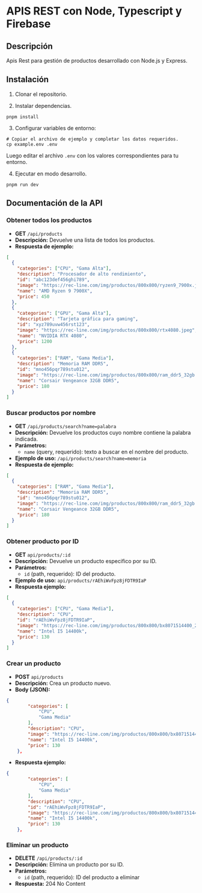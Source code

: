 # APIS REST con Node, Typescript y Firebase

## Descripción

Apis Rest para gestión de productos desarrollado con Node.js y Express.

## Instalación

1. Clonar el repositorio.

2. Instalar dependencias.

```shell
pnpm install
```

3. Configurar variables de entorno:

```shell
# Copiar el archivo de ejemplo y completar los datos requeridos.
cp example.env .env
```

Luego editar el archivo `.env` con los valores correspondientes para tu entorno.

4. Ejecutar en modo desarrollo.

```shell
pnpm run dev
```

## Documentación de la API

### Obtener todos los productos

- **GET** `/api/products`
- **Descripción:** Devuelve una lista de todos los productos.
- **Respuesta de ejemplo:**

```json
[
  {
    "categories": ["CPU", "Gama Alta"],
    "description": "Procesador de alto rendimiento",
    "id": "abc123def456ghi789",
    "image": "https://rec-line.com/img/productos/800x800/ryzen9_7900x.jpeg",
    "name": "AMD Ryzen 9 7900X",
    "price": 450
  },
  {
    "categories": ["GPU", "Gama Alta"],
    "description": "Tarjeta gráfica para gaming",
    "id": "xyz789uvw456rst123",
    "image": "https://rec-line.com/img/productos/800x800/rtx4080.jpeg",
    "name": "NVIDIA RTX 4080",
    "price": 1200
  },
  {
    "categories": ["RAM", "Gama Media"],
    "description": "Memoria RAM DDR5",
    "id": "mno456pqr789stu012",
    "image": "https://rec-line.com/img/productos/800x800/ram_ddr5_32gb.jpeg",
    "name": "Corsair Vengeance 32GB DDR5",
    "price": 180
  }
]
```

### Buscar productos por nombre

- **GET** `/api/products/search?name=palabra`
- **Descripción:** Devuelve los productos cuyo nombre contiene la palabra indicada.
- **Parámetros:**
  - `name` (query, requerido): texto a buscar en el nombre del producto.
- **Ejemplo de uso:** `/api/products/search?name=memoria`
- **Respuesta de ejemplo:**

```json
[
  {
    "categories": ["RAM", "Gama Media"],
    "description": "Memoria RAM DDR5",
    "id": "mno456pqr789stu012",
    "image": "https://rec-line.com/img/productos/800x800/ram_ddr5_32gb.jpeg",
    "name": "Corsair Vengeance 32GB DDR5",
    "price": 180
  }
]
```

### Obtener producto por ID

- **GET** `api/products/:id`
- **Descripción:** Devuelve un producto especifico por su ID.
- **Parámetros:**
  - `id` (path, requerido): ID del producto.
- **Ejemplo de uso:** `api/products/rAEhiWvFpz8jFDTR9IaP`
- **Respuesta ejemplo:**

```json
[
  {
    "categories": ["CPU", "Gama Media"],
    "description": "CPU",
    "id": "rAEhiWvFpz8jFDTR9IaP",
    "image": "https://rec-line.com/img/productos/800x800/bx8071514400_2.jpeg",
    "name": "Intel I5 14400k",
    "price": 130
  }
]
```

### Crear un producto

- **POST** `api/products`
- **Descripción:** Crea un producto nuevo.
- **Body (JSON):**

```json
{
        "categories": [
            "CPU",
            "Gama Media"
        ],
        "description": "CPU",
        "image": "https://rec-line.com/img/productos/800x800/bx8071514400_2.jpeg",
        "name": "Intel I5 14400k",
        "price": 130
    },
```

- **Respuesta ejemplo:**

```json
{
        "categories": [
            "CPU",
            "Gama Media"
        ],
        "description": "CPU",
        "id": "rAEhiWvFpz8jFDTR9IaP",
        "image": "https://rec-line.com/img/productos/800x800/bx8071514400_2.jpeg",
        "name": "Intel I5 14400k",
        "price": 130
    },
```

### Eliminar un producto

- **DELETE** `/api/products/:id`
- **Descripción:** Elimina un producto por su ID.
- **Parámetros:**
  - `id` (path, requerido): ID del producto a eliminar
- **Respuesta:** 204 No Content
